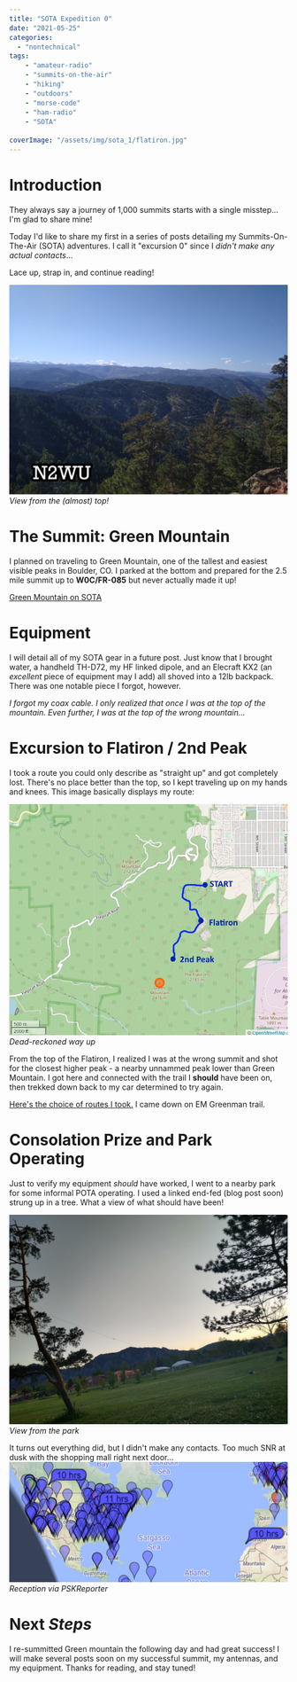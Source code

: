 ```yaml
---
title: "SOTA Expedition 0"
date: "2021-05-25"
categories:
  - "nontechnical"
tags:
    - "amateur-radio"
    - "summits-on-the-air"
    - "hiking"
    - "outdoors"
    - "morse-code"
    - "ham-radio"
    - "SOTA"
    
coverImage: "/assets/img/sota_1/flatiron.jpg"
---
```

# Introduction

They always say a journey of 1,000 summits starts with a single misstep... I'm glad to share mine!

Today I'd like to share my first in a series of posts detailing my Summits-On-The-Air (SOTA) adventures. I call it "excursion 0" since I _didn't make any actual contacts_...

Lace up, strap in, and continue reading!

![Title Image](/assets/img/sota_1/flatiron.jpg)
_View from the (almost) top!_

# The Summit: Green Mountain

I planned on traveling to Green Mountain, one of the tallest and easiest visible peaks in Boulder, CO. I parked at the bottom and prepared for the 2.5 mile summit up to **W0C/FR-085** but never actually made it up!

[Green Mountain on SOTA](https://summits.sota.org.uk/summit/W0C/FR-085)

# Equipment

I will detail all of my SOTA gear in a future post. Just know that I brought water, a handheld TH-D72, my HF linked dipole, and an Elecraft KX2 (an _excellent_ piece of equipment may I add) all shoved into a 12lb backpack. There was one notable piece I forgot, however.

_I forgot my coax cable. I only realized that once I was at the top of the mountain. Even further, I was at the top of the wrong mountain..._

# Excursion to Flatiron / 2nd Peak

I took a route you could only describe as "straight up" and got completely lost. There's no place better than the top, so I kept traveling up on my hands and knees. This image basically displays my route:

![Route](/assets/img/sota_1/route.png)
_Dead-reckoned way up_

From the top of the Flatiron, I realized I was at the wrong summit and shot for the closest higher peak - a nearby unnammed peak lower than Green Mountain. I got here and connected with the trail I **should** have been on, then trekked down back to my car determined to try again.

[Here's the choice of routes I took.](https://yourboulder.com/hike-boulder-green-mountain-summit/) I came down on EM Greenman trail.

# Consolation Prize and Park Operating

Just to verify my equipment _should_ have worked, I went to a nearby park for some informal POTA operating. I used a linked end-fed (blog post soon) strung up in a tree. What a view of what should have been!

![Park](/assets/img/sota_1/fieldex.jpg)
_View from the park_

It turns out everything did, but I didn't make any contacts. Too much SNR at dusk with the shopping mall right next door...
![PSK](/assets/img/sota_1/psk.png)
_Reception via PSKReporter_

# Next _Steps_

I re-summitted Green mountain the following day and had great success! I will make several posts soon on my successful summit, my antennas, and my equipment. Thanks for reading, and stay tuned!
